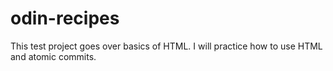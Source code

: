 # odin-recipes
This test project goes over basics of HTML. I will practice how to use HTML and atomic commits. 
